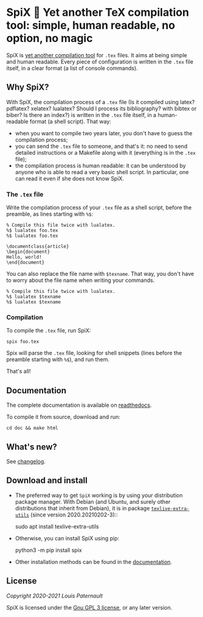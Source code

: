 # SpiX 🦜 Yet another TeX compilation tool: simple, human readable, no option, no magic

SpiX is [yet another compilation tool](https://www.ctan.org/topic/compilation) for ``.tex`` files. It aims at being simple and human readable. Every piece of configuration is written in the ``.tex`` file itself, in a clear format (a list of console commands).

## Why SpiX?

With SpiX, the compilation process of a ``.tex`` file (Is it compiled using latex? pdflatex? xelatex? lualatex? Should I process its bibliography? with bibtex or biber? Is there an index?) is written in the ``.tex`` file itself, in a human-readable format (a shell script). That way:

- when you want to compile two years later, you don't have to guess the compilation process;
- you can send the ``.tex`` file to someone, and that's it: no need to send detailed instructions or a Makefile along with it (everything is in the ``.tex`` file);
- the compilation process is human readable: it can be understood by anyone who is able to read a very basic shell script. In particular, one can read it even if she does not know SpiX.

### The ``.tex`` file

Write the compilation process of your ``.tex`` file as a shell script, before the preamble, as lines starting with ``%$``:

    % Compile this file twice with lualatex.
    %$ lualatex foo.tex
    %$ lualatex foo.tex
 
    \documentclass{article}
    \begin{document}
    Hello, world!
    \end{document}

You can also replace the file name with ``$texname``. That way, you don't have to worry about the file name when writing your commands.

    % Compile this file twice with lualatex.
    %$ lualatex $texname
    %$ lualatex $texname

### Compilation

To compile the ``.tex`` file, run SpiX:

    spix foo.tex

Spix will parse the ``.tex`` file, looking for shell snippets (lines before the preamble starting with ``%$``), and run them.

That's all!

## Documentation

The complete documentation is available on [readthedocs](http://spix.readthedocs.io).

To compile it from source, download and run:

    cd doc && make html

## What's new?

See [changelog](https://framagit.org/spalax/spix/blob/main/CHANGELOG.md).

## Download and install

* The preferred  way to get `SpiX` working is by using your distribution package manager. With Debian (and Ubuntu, and surely other distributions that inherit from Debian), it is in package [`texlive-extra-utils`](https://packages.debian.org/search?keywords=texlive-extra-utils) (since version 2020.20210202-3)::

    sudo apt install texlive-extra-utils

* Otherwise, you can install SpiX using pip:

    python3 -m pip install spix

* Other installation methods can be found in the [documentation](https://spix.readthedocs.io/en/latest/install/).

## License

*Copyright 2020-2021 Louis Paternault*

SpiX is licensed under the [Gnu GPL 3 license](https://www.gnu.org/licenses/gpl-3.0.html), or any later version.
